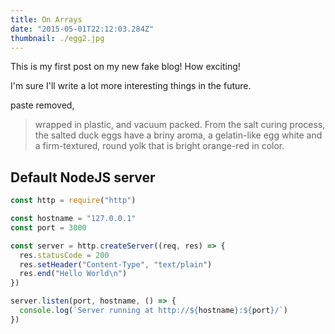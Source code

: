 ```yaml
---
title: On Arrays
date: "2015-05-01T22:12:03.284Z"
thumbnail: ./egg2.jpg
---
```


This is my first post on my new fake blog! How exciting!

I'm sure I'll write a lot more interesting things in the future.

paste removed,

> wrapped in plastic, and vacuum packed. From the salt curing process, the
> salted duck eggs have a briny aroma, a gelatin-like egg white and a
> firm-textured, round yolk that is bright orange-red in color.

## Default NodeJS server

```js
const http = require("http")

const hostname = "127.0.0.1"
const port = 3000

const server = http.createServer((req, res) => {
  res.statusCode = 200
  res.setHeader("Content-Type", "text/plain")
  res.end("Hello World\n")
})

server.listen(port, hostname, () => {
  console.log(`Server running at http://${hostname}:${port}/`)
})
```
